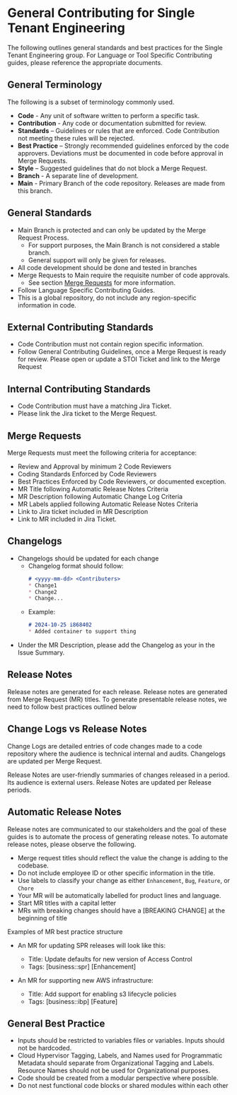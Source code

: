 # General Contributing for Single Tenant Engineering
The following outlines general standards and best practices for the Single Tenant Engineering group. For Language or Tool Specific Contributing guides, please reference the appropriate documents.

## General Terminology
The following is a subset of terminology commonly used.

* **Code** - Any unit of software written to perform a specific task.
* **Contribution** - Any code or documentation submitted for review.
* **Standards** – Guidelines or rules that are enforced.  Code Contribution not meeting these rules will be rejected.
* **Best Practice** – Strongly recommended guidelines enforced by the code approvers. Deviations must be documented in code before approval in Merge Requests.
* **Style** – Suggested guidelines that do not block a Merge Request.
* **Branch** - A separate line of development.
* **Main** - Primary Branch of the code repository. Releases are made from this branch.

## General Standards
* Main Branch is protected and can only be updated by the Merge Request Process.
  * For support purposes, the Main Branch is not considered a stable branch.
  * General support will only be given for releases.
* All code development should be done and tested in branches
* Merge Requests to Main require the requisite number of code approvals.
  * See section [Merge Requests](#merge-requests) for more information.
* Follow Language Specific Contributing Guides.
* This is a global repository, do not include any region-specific information in code.

## External Contributing Standards
* Code Contribution must not contain region specific information.
* Follow General Contributing Guidelines, once a Merge Request is ready for review.  Please open or update a STOI Ticket and link to the Merge Request

## Internal Contributing Standards
* Code Contribution must have a matching Jira Ticket.
* Please link the Jira ticket to the Merge Request.

## Merge Requests
Merge Requests must meet the following criteria for acceptance:
* Review and Approval by minimum 2 Code Reviewers
* Coding Standards Enforced by Code Reviewers
* Best Practices Enforced by Code Reviewers, or documented exception.
* MR Title following Automatic Release Notes Criteria
* MR Description following Automatic Change Log Criteria
* MR Labels applied following Automatic Release Notes Criteria
* Link to Jira ticket included in MR Description
* Link to MR included in Jira Ticket.

## Changelogs
* Changelogs should be updated for each change
  * Changelog format should follow:
    ```md
    # <yyyy-mm-dd> <Contributers>
    * Change1
    * Change2
    * Change...
    ```
  * Example:
    ```md
    # 2024-10-25 i868402
    * Added container to support thing
    ```
* Under the MR Description, please add the Changelog as your in the Issue Summary.

## Release Notes
Release notes are generated for each release. Release notes are generated from Merge Request (MR) titles. To generate presentable release notes, we need to follow best practices outlined below

## Change Logs vs Release Notes
Change Logs are detailed entries of code changes made to a code repository where the audience is technical internal and audits. Changelogs are updated per Merge Request.

Release Notes are user-friendly summaries of changes released in a period. Its audience is external users. Release Notes are updated per Release periods.

## Automatic Release Notes
Release notes are communicated to our stakeholders and the goal of these guides is to automate the process of generating release notes. To automate release notes, please observe the following.

* Merge request titles should reflect the value the change is adding to the codebase.
* Do not include employee ID or other specific information in the title.
* Use labels to classify your change as either `Enhancement`, `Bug`, `Feature`, or `Chore`
* Your MR will be automatically labelled for product lines and language.
* Start MR titles with a capital letter
* MRs with breaking changes should have a [BREAKING CHANGE] at the beginning of title

Examples of MR best practice structure
* An MR for updating SPR releases will look like this:
  * Title: Update defaults for new version of Access Control
  * Tags: [business::spr] [Enhancement]

* An MR for supporting new AWS infrastructure:
  * Title: Add support for enabling s3 lifecycle policies
  * Tags: [business::ibp] [Feature]


## General Best Practice
* Inputs should be restricted to variables files or variables.  Inputs should not be hardcoded.
* Cloud Hypervisor Tagging, Labels, and Names used for Programmatic Metadata should separate from Organizational Tagging and Labels. Resource Names should not be used for Organizational purposes.
* Code should be created from a modular perspective where possible.
* Do not nest functional code blocks or shared modules within each other
